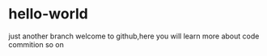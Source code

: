 # hello-world
just another branch
welcome to github,here you will learn more about code commition so on  
